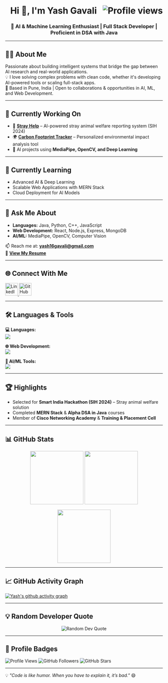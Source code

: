 <h1 align="center">
  Hi 👋, I'm Yash Gavali
  <img align="right" src="https://komarev.com/ghpvc/?username=btwimyash&label=Profile%20views&color=0e75b6&style=flat" alt="Profile views"/>
</h1>

<h3 align="center">🚀 AI & Machine Learning Enthusiast | Full Stack Developer | Proficient in DSA with Java</h3>

---

## 👨‍💻 About Me  
Passionate about building intelligent systems that bridge the gap between AI research and real-world applications.  
💡 I love solving complex problems with clean code, whether it's developing AI-powered tools or scaling full-stack apps.  
📍 Based in Pune, India | Open to collaborations & opportunities in AI, ML, and Web Development.

---

## 🔭 Currently Working On
- 🐾 [**Stray Help**](#) – AI-powered stray animal welfare reporting system (SIH 2024)
- 🌍 [**Carbon Footprint Tracker**](#) – Personalized environmental impact analysis tool
- 🤖 AI projects using **MediaPipe, OpenCV, and Deep Learning**

---

## 🌱 Currently Learning
- Advanced AI & Deep Learning
- Scalable Web Applications with MERN Stack
- Cloud Deployment for AI Models

---

## 💬 Ask Me About
- **Languages:** Java, Python, C++, JavaScript  
- **Web Development:** React, Node.js, Express, MongoDB  
- **AI/ML:** MediaPipe, OpenCV, Computer Vision  

📫 Reach me at: **yash16gavali@gmail.com**  
📄 [**View My Resume**](./Yash_Gavali_viit.pdf)

---

## 🌐 Connect With Me
<p align="left">
  <a href="https://www.linkedin.com/in/yash-gavali-5aa908290/" target="_blank">
    <img src="https://skillicons.dev/icons?i=linkedin" height="40" alt="LinkedIn"/>
  </a>
  <a href="https://github.com/btwimyash" target="_blank">
    <img src="https://skillicons.dev/icons?i=github" height="40" alt="GitHub"/>
  </a>
</p>

---

## 🛠 Languages & Tools
**💻 Languages:**  
<img src="https://skillicons.dev/icons?i=java,python,cpp,javascript" />

**🌐 Web Development:**  
<img src="https://skillicons.dev/icons?i=react,nodejs,express,mongodb,html,css" />

**🧠 AI/ML Tools:**  
<img src="https://skillicons.dev/icons?i=tensorflow,pytorch,opencv" />

---

## 🏆 Highlights
- Selected for **Smart India Hackathon (SIH 2024)** – Stray animal welfare solution  
- Completed **MERN Stack** & **Alpha DSA in Java** courses  
- Member of **Cisco Networking Academy** & **Training & Placement Cell**

---

## 📊 GitHub Stats
<p align="center">
  <img src="https://github-readme-stats.vercel.app/api?username=btwimyash&show_icons=true&theme=tokyonight" height="170"/>
  <img src="https://github-readme-streak-stats.herokuapp.com?user=btwimyash&theme=tokyonight" height="170"/>
</p>

<p align="center">
  <img src="https://github-readme-stats.vercel.app/api/top-langs/?username=btwimyash&layout=compact&theme=tokyonight" height="170"/>
</p>

---

## 📈 GitHub Activity Graph
[![Yash's github activity graph](https://github-readme-activity-graph.vercel.app/graph?username=btwimyash&theme=tokyo-night)](https://github.com/ashutosh00710/github-readme-activity-graph)

---

## 💡 Random Developer Quote
<p align="center">
  <img src="https://quotes-github-readme.vercel.app/api?type=horizontal&theme=tokyonight" alt="Random Dev Quote"/>
</p>

---

## 📌 Profile Badges
![Profile Views](https://komarev.com/ghpvc/?username=btwimyash&color=0e75b6&style=flat)
![GitHub Followers](https://img.shields.io/github/followers/btwimyash?label=Followers&style=social)
![GitHub Stars](https://img.shields.io/github/stars/btwimyash?label=Stars&style=social)

---

💡 *"Code is like humor. When you have to explain it, it’s bad."* 😄
